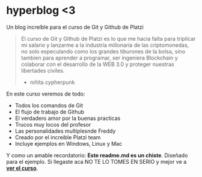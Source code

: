 # hyperblog <3
Un blog increíble para el curso de Git y Github de Platzi
>El curso de Git y Github de Platzi es lo que me hacia falta para triplicar mi salario y lanzarme a la industria millonaria de las criptomonedas, no solo especulando como los grandes tiburones de la bolsa, sino tambien para aprender a programar, ser ingeniera Blockchain y colaborar con el desarrollo de la WEB 3.0 y proteger nuestras libertades civiles. 
>- niñita cypherpunk

En este curso veremos de todo:

* Todos los comandos  de Git
* El flujo de trabajo de Github
* El verdadero amor por la buenas practicas
* Trucos muy locos del profesor
* Las personalidades multiplesnde Freddy
* Creado por el increible Platzi team
* Incluye ejemplos en Windows, Linux y Mac


Y como un amable recordatorio: **Este readme.md es un chiste**. Diseñado para el ejemplo. Si llegaste aca NO TE LO TOMES EN SERIO y mejor ve a [**ver el curso**](https://platzi.com/clases/1557-git-github/19977-readmemd-es-una-excelente-practica/).